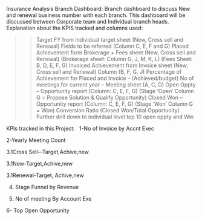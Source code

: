 Insurance Analysis Branch Dashboard: Branch dashboard to discuss New and renewal business number with each branch. This dashboard will be discussed between Corporate team and Individual branch heads.
Explanation about the KPIS tracked and columns used:

>> Target FY from Individual target sheet (New, Cross sell and Renewal) Fields to be referred (Column C, E, F and G)
>> Placed Achievement form Brokerage + Fees sheet (New, Cross sell and Renewal) (Brokerage sheet: Column G, J, M, K, L) (Fees Sheet: B, D, E, F, G)
>> Invoiced Achievement from Invoice sheet (New, Cross sell and Renewal) Column (B, F, G, J)
>> Percentage of Achievement for Placed and Invoice – (Achieved/budget)
>> No of meetings for current year – Meeting sheet (A, C, D)
>> Open Oppty – Opportunity report (Column: C, E, F, G) (Stage ‘Open’ Column G = Propose Solution & Qualify Opportunity)
>> Closed Won – Opportunity report (Column: C, E, F, G) (Stage ‘Won’ Column G = Won)
>> Conversion Ratio (Closed Won/Total Opportunity)
>> Further drill down to individual level top 10 open oppty and Win 

KPIs tracked in this Project:
 
1-No of Invoice by Accnt Exec

2-Yearly Meeting Count

3.1Cross Sell--Target,Achive,new

3.1New-Target,Achive,new

3.1Renewal-Target, Achive,new

4. Stage Funnel by Revenue
   
5. No of meeting By Account Exe
   
6- Top Open Opportunity


